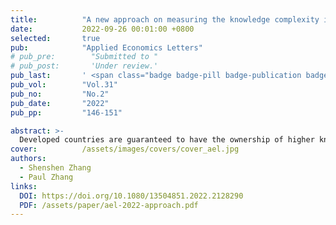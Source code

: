 ```yaml
---
title:          "A new approach on measuring the knowledge complexity in the view of the bipartite network"
date:           2022-09-26 00:01:00 +0800
selected:       true
pub:            "Applied Economics Letters"
# pub_pre:        "Submitted to "
# pub_post:       'Under review.'
pub_last:       ' <span class="badge badge-pill badge-publication badge-success">1<sup>st</sup> & corr. author</span>'
pub_vol:        "Vol.31"
pub_no:         "No.2"
pub_date:       "2022"
pub_pp:         "146-151"

abstract: >-
  Developed countries are guaranteed to have the ownership of higher knowledge complexity, which is naturally accepted and universally acknowledged. However, the reality may tell a different story. In this article, a brand-new approach is utilized to quantify the knowledge complexity. Within the bipartite network model, based on the Fitness and Complexity algorithm and the matrix-estimation exercise, a couple of indicators are constructed to measure generalized knowledge complexities of countries and technologies. Results illuminate that admittedly knowledge complexities of countries and those of technologies are interrelated, and those established and developed countries, compared with developing ones, do not necessarily own higher knowledge complexity. To be more specific, an increasing number of facts demonstrate that some less-developed countries with less-advanced technologies are progressing in leaps and bounds, for they attach great importance to investing in high-knowledge-complexity technologies.
cover:          /assets/images/covers/cover_ael.jpg
authors:
  - Shenshen Zhang
  - Paul Zhang
links:
  DOI: https://doi.org/10.1080/13504851.2022.2128290
  PDF: /assets/paper/ael-2022-approach.pdf
---
```

